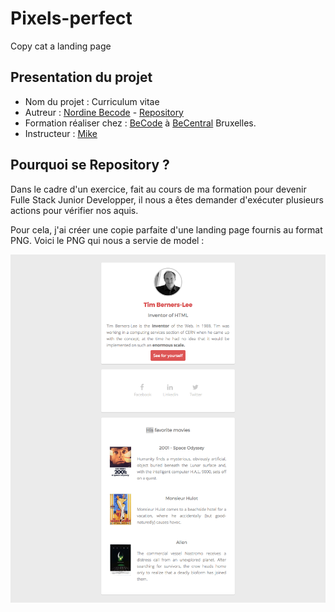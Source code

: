 # Pixels-perfect
Copy cat a landing page

## Presentation du projet

-   Nom du projet : Curriculum vitae
-   Autreur : [Nordine Becode](https://github.com/ElazzouziNordineBeCode) - [Repository](https://github.com/ElazzouziNordineBeCode/Pixels-perfect)
-   Formation réaliser chez : [BeCode](https://becode.org/) à [BeCentral](https://becode.org/fr/a-propos-de-nous/nos-campus/bruxelles/) Bruxelles.
-   Instructeur : [Mike](https://github.com/Mike00001)

## Pourquoi se Repository ?

Dans le cadre d'un exercice, fait au cours de ma formation pour devenir Fulle Stack Junior Developper, il nous a êtes demander d'exécuter plusieurs actions pour vérifier nos aquis.

Pour cela, j'ai créer une copie parfaite d'une landing page fournis au format PNG. Voici le PNG qui nous a servie de model :

![Une maquette de la landing page a reproduire a la perfection](goal-css.png "Maquette de la landing page")

